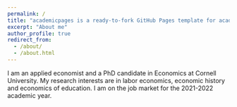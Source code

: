 ```yaml
---
permalink: /
title: "academicpages is a ready-to-fork GitHub Pages template for academic personal websites"
excerpt: "About me"
author_profile: true
redirect_from: 
  - /about/
  - /about.html
---
```


I am an applied economist and a PhD candidate in Economics at Cornell University. My research interests are in labor economics, economic history and economics of education. I am on the job market for the 2021-2022 academic year.
